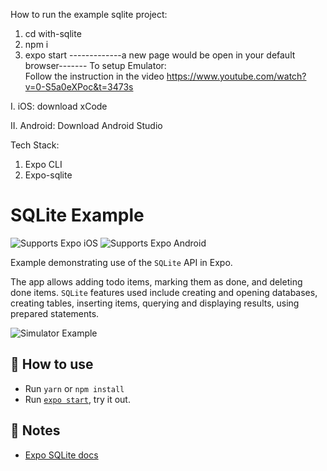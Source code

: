 How to run the example sqlite project:
1. cd with-sqlite
2. npm i
3. expo start
-------------a new page would be open in your default browser-------
To setup Emulator:  
Follow the instruction in the video https://www.youtube.com/watch?v=0-S5a0eXPoc&t=3473s

I. iOS: 
download xCode

II. Android:
Download Android Studio

Tech Stack: 
1. Expo CLI
2. Expo-sqlite



# SQLite Example

<p>
  <!-- iOS -->
  <img alt="Supports Expo iOS" longdesc="Supports Expo iOS" src="https://img.shields.io/badge/iOS-4630EB.svg?style=flat-square&logo=APPLE&labelColor=999999&logoColor=fff" />
  <!-- Android -->
  <img alt="Supports Expo Android" longdesc="Supports Expo Android" src="https://img.shields.io/badge/Android-4630EB.svg?style=flat-square&logo=ANDROID&labelColor=A4C639&logoColor=fff" />
</p>

Example demonstrating use of the `SQLite` API in Expo.

The app allows adding todo items, marking them as done, and deleting done items.
`SQLite` features used include creating and opening databases, creating tables,
inserting items, querying and displaying results, using prepared statements.

![Simulator Example](https://i.imgur.com/CDrXKzV.png)

## 🚀 How to use

- Run `yarn` or `npm install`
- Run [`expo start`](https://docs.expo.dev/versions/latest/workflow/expo-cli/), try it out.

## 📝 Notes

- [Expo SQLite docs](https://docs.expo.dev/versions/latest/sdk/sqlite/)
